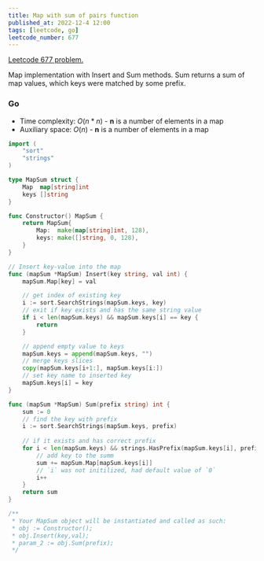 ```yaml
---
title: Map with sum of pairs function
published_at: 2022-12-4 12:00
tags: [leetcode, go]
leetcode_number: 677
---
```


[Leetcode 677 problem.](https://leetcode.com/problems/map-sum-pairs/)

Map implementation with Insert and Sum methods.
Sum returns a sum of map values, which keys were matched by some prefix.

### Go

- Time complexity: $O(n*n)$ - **n** is a number of elements in a map
- Auxiliary space: $O(n)$ - **n** is a number of elements in a map

```go
import (
	"sort"
	"strings"
)

type MapSum struct {
	Map  map[string]int
	keys []string
}

func Constructor() MapSum {
	return MapSum{
		Map:  make(map[string]int, 128),
		keys: make([]string, 0, 128),
	}
}

// Insert key-value into the map
func (mapSum *MapSum) Insert(key string, val int) { 
	mapSum.Map[key] = val

	// get index of existing key
	i := sort.SearchStrings(mapSum.keys, key)
	// exit if key exists and has the same string value
	if i < len(mapSum.keys) && mapSum.keys[i] == key {
		return
	}

	// append empty value to keys
	mapSum.keys = append(mapSum.keys, "")
	// merge keys slices
	copy(mapSum.keys[i+1:], mapSum.keys[i:])
	// set key name to inserted key
	mapSum.keys[i] = key
}

func (mapSum *MapSum) Sum(prefix string) int {
	sum := 0
	// find the key with prefix
	i := sort.SearchStrings(mapSum.keys, prefix)
	
	// if it exists and has correct prefix
	for i < len(mapSum.keys) && strings.HasPrefix(mapSum.keys[i], prefix) {
		// add key to the summ
		sum += mapSum.Map[mapSum.keys[i]]
		// `i` was not initilized, had default value of `0`
		i++
	}
	return sum
}

/**
 * Your MapSum object will be instantiated and called as such:
 * obj := Constructor();
 * obj.Insert(key,val);
 * param_2 := obj.Sum(prefix);
 */

```


